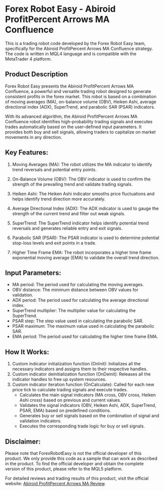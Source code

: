 # Forex Robot Easy - Abiroid ProfitPercent Arrows MA Confluence

This is a trading robot code developed by the Forex Robot Easy team, specifically for the Abiroid ProfitPercent Arrows MA Confluence strategy. The code is written in MQL4 language and is compatible with the MetaTrader 4 platform.

## Product Description

Forex Robot Easy presents the Abiroid ProfitPercent Arrows MA Confluence, a powerful and versatile trading robot designed to generate consistent profits in the forex market. This robot is based on a combination of moving averages (MA), on-balance volume (OBV), Heiken Ashi, average directional index (ADX), SuperTrend, and parabolic SAR (PSAR) indicators.

With its advanced algorithm, the Abiroid ProfitPercent Arrows MA Confluence robot identifies high-probability trading signals and executes trades automatically based on the user-defined input parameters. It provides both buy and sell signals, allowing traders to capitalize on market movements in any direction.

## Key Features:

1. Moving Averages (MA): The robot utilizes the MA indicator to identify trend reversals and potential entry points.

2. On-Balance Volume (OBV): The OBV indicator is used to confirm the strength of the prevailing trend and validate trading signals.

3. Heiken Ashi: The Heiken Ashi indicator smooths price fluctuations and helps identify trend direction more accurately.

4. Average Directional Index (ADX): The ADX indicator is used to gauge the strength of the current trend and filter out weak signals.

5. SuperTrend: The SuperTrend indicator helps identify potential trend reversals and generates reliable entry and exit signals.

6. Parabolic SAR (PSAR): The PSAR indicator is used to determine potential stop-loss levels and exit points in a trade.

7. Higher Time Frame EMA: The robot incorporates a higher time frame exponential moving average (EMA) to validate the overall trend direction.

## Input Parameters:

- MA period: The period used for calculating the moving averages.
- OBV distance: The minimum distance between OBV values for validation.
- ADX period: The period used for calculating the average directional index.
- SuperTrend multiplier: The multiplier value for calculating the SuperTrend.
- PSAR step: The step value used in calculating the parabolic SAR.
- PSAR maximum: The maximum value used in calculating the parabolic SAR.
- EMA period: The period used for calculating the higher time frame EMA.

## How It Works:

1. Custom indicator initialization function (OnInit): Initializes all the necessary indicators and assigns them to their respective handles.
2. Custom indicator deinitialization function (OnDeinit): Releases all the indicator handles to free up system resources.
3. Custom indicator iteration function (OnCalculate): Called for each new price tick to calculate trading signals and execute trades.
   - Calculates the main signal indicators (MA cross, OBV cross, Heiken Ashi cross) based on previous and current values.
   - Validates the signal indicators (OBV, Heiken Ashi, ADX, SuperTrend, PSAR, EMA) based on predefined conditions.
   - Generates buy or sell signals based on the combination of signal and validation indicators.
   - Executes the corresponding trade logic for buy or sell signals.

## Disclaimer:

Please note that ForexRobotEasy is not the official developer of this product. We only provide this code as a sample that can work as described in the product. To find the official developer and obtain the complete version of this product, please refer to the MQL5 platform.

For detailed reviews and trading results of this product, visit the official website: [Abiroid ProfitPercent Arrows MA Review](https://forexroboteasy.com/forex-robot-review/abiroid-profitpercent-arrows-ma-review-free-forex-software-insights/).
